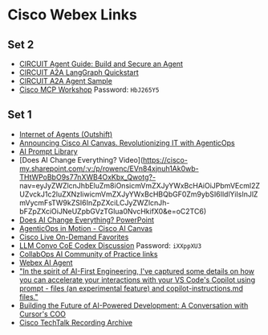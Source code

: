 # Cisco Webex Links

## Set 2
- [CIRCUIT Agent Guide: Build and Secure an Agent](https://cisco.sharepoint.com/:w:/r/sites/CIRCUIT/_layouts/15/Doc.aspx?sourcedoc=%7B5F869595-508B-4170-99AA-E37F421B508D%7D&file=Circuit%20Agent%20Developer%20Guide.docx&action=default&mobileredirect=true)
- [CIRCUIT A2A LangGraph Quickstart](https://github.com/cisco-dd-enterprise-aiml-eng/circuit-a2a-langgraph-quickstart)
- [CIRCUIT A2A Agent Sample](https://github.com/cisco-dd-enterprise-aiml-eng/circuit-a2a-agent-sample)
- [Cisco MCP Workshop](https://cisco.webex.com/recordingservice/sites/cisco/recording/playback/5714a387bc5d46a5a09eb08d8d34c9b9) Password: `HbJ265Y5`

## Set 1
- [Internet of Agents (Outshift)](https://outshift.cisco.com/the-internet-of-agents)
- [Announcing Cisco AI Canvas. Revolutionizing IT with AgenticOps](https://www.youtube.com/watch?v=ah_z7EAxPrE)
- [AI Prompt Library](https://ai-use-case-library.cisco.com/)
- [Does AI Change Everything? Video](https://cisco-my.sharepoint.com/:v:/p/rowenc/EVn84xjnuh1Ak0wb-THtWPoBbO9s77nXWB4OxKbx_Qwotg?- nav=eyJyZWZlcnJhbEluZm8iOnsicmVmZXJyYWxBcHAiOiJPbmVEcml2ZUZvckJ1c2luZXNzIiwicmVmZXJyYWxBcHBQbGF0Zm9ybSI6IldlYiIsInJlZmVycmFsTW9kZSI6InZpZXciLCJyZWZlcnJh- bFZpZXciOiJNeUZpbGVzTGlua0NvcHkifX0&e=oC2TC6)
- [Does AI Change Everything? PowerPoint](https://cisco-my.sharepoint.com/:p:/p/rowenc/Edthv3Q4duJPqMBbzB-nCN4BZ0dcP2yXvdcHbw3_NMbhQA?e=GZyBmx)
- [AgenticOps in Motion - Cisco AI Canvas](https://cisco-my.sharepoint.com/:p:/p/nlavaee/Ed4eyVtpFqFBsFg34JdVMuEB74ls8aySU5W8k_QU9iOjaQ)
- [Cisco Live On-Demand Favorites](https://www.ciscolive.com/on-demand/on-demand-library.html?showMyInterest=true#/)
- [LLM Convo CoE Codex Discussion](https://cisco.webex.com/cisco/ldr.php?RCID=6a4e0dfb9d20179187265bee2b55e285) Password: `iXXppXU3`
- [CollabOps AI Community of Practice links](https://cisco.sharepoint.com/sites/CollabOps-AICommunityofPractice/SitePages/Training.aspx)
- [Webex AI Agent](https://www.webex.ai/ai-agent.html)
- ["In the spirit of AI-First Engineering, I've captured some details on how you can accelerate your interactions with your VS Code's Copilot using prompt - files (an experimental feature) and copilot-instructions.md files."](https://cisco-jira.atlassian.net/wiki/spaces/aieng/blog/2025/07/02/514655351/How+I+used+prompt+files+and+copilot-instructions+to+prototype+quickly)
- [Building the Future of AI-Powered Development: A Conversation with Cursor's COO](https://learn.cisco.com/?courseID=COT00354650)
- [Cisco TechTalk Recording Archive](https://cisco.sharepoint.com/sites/LearningandEmployeeTECHtalk/SitePages/Data-Science-Recordings.aspx)
